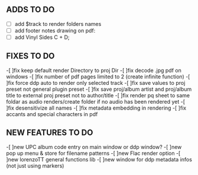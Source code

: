 ## ADDS TO DO  
- [ ] add $track to render folders names
- [ ] add footer notes drawing on pdf:
- [ ] add Vinyl Sides C + D;

## FIXES TO DO
-[ ]fix keep default render Directory to proj Dir
-[ ]fix decode .jpg pdf on windows
-[ ]fix number of pdf pages limited to 2 (create infinite function)
-[ ]fix force ddp auto to render only selected track
-[ ]fix save values to proj preset not general plugin preset
-[ ]fix save proj/album artist and proj/album title to external proj preset not to author/title
-[ ]fix render pq sheet to same foldar as audio renders/create folder if no audio has been rendered yet
-[ ]fix desensitivize all names
-[ ]fix metadata embedding in rendering
-[ ]fix accants and special characters in pdf

## NEW FEATURES TO DO
-[ ]new UPC album code entry on main window or ddp window?
-[ ]new pop up menu & store for filename patterns
-[ ]new Flac render option
-[ ]new lorenzoTT general functions lib
-[ ]new window for ddp metadata infos (not just using markers)
